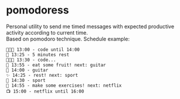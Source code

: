# pomodoress

Personal utility to send me timed messages with expected productive activity according to current time.  
Based on pomodoro technique. Schedule example:

    🧑🏻‍💻 13:00 - code until 14:00
    🌿 13:25 - 5 minutes rest
    🧑🏻‍💻 13:30 - code...
    🥑 13:55 - eat some fruit! next: guitar
    🎸 14:00 - guitar
    ✨ 14:25 - rest! next: sport
    🎾 14:30 - sport
    💪 14:55 - make some exercises! next: netflix
    📺 15:00 - netflix until 16:00

